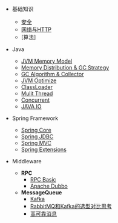* 基础知识
    * [安全](basic/security.md)
    * [网络与HTTP](basic/network_http.md)
    * [算法]

* Java
    * [JVM Memory Model](java/jvm_memory_model.md)
    * [Memory Distribution & GC Strategy](java/jvm_distribution_strategy.md)
    * [GC Algorithm & Collector](java/jvm_gc.md)
    * [JVM Optimize](java/jvm_optimize.md)
    * [ClassLoader](java/classloader.md)
    * [Mulit Thread](java/mulit_thread.md)
    * [Concurrent](java/concurrent.md)
    * [JAVA IO](java/java_io.md)

* Spring Framework
    * [Spring Core](springframework/spring_core.md)
    * [Spring JDBC](springframework/spring_jdbc.md)
    * [Spring MVC](springframework/spring_mvc.md)
    * [Spring Extensions](springframework/spring_extensions.md)

* Middleware
    * **RPC**
        * [RPC Basic](middleware/rpc/rpc_basic.md)
        * [Apache Dubbo](middleware/rpc/apache_dubbo.md)
    * **MessageQueue**
        * [Kafka](middleware/message_queue/kafka.md)
        * [RabbitMQ和Kafka的选型对比思考](middleware/message_queue/mq_poc.md)
        * [高可靠消息](middleware/message_queue/highly_reliable_mq.md)
